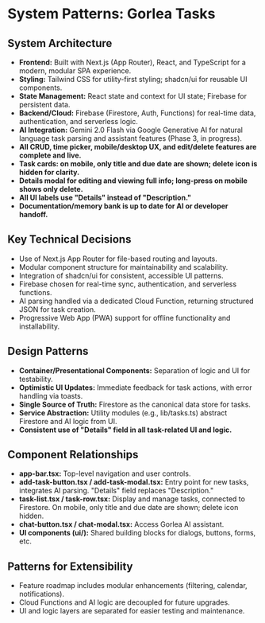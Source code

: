 # System Patterns: Gorlea Tasks

## System Architecture

- **Frontend:** Built with Next.js (App Router), React, and TypeScript for a modern, modular SPA experience.
- **Styling:** Tailwind CSS for utility-first styling; shadcn/ui for reusable UI components.
- **State Management:** React state and context for UI state; Firebase for persistent data.
- **Backend/Cloud:** Firebase (Firestore, Auth, Functions) for real-time data, authentication, and serverless logic.
- **AI Integration:** Gemini 2.0 Flash via Google Generative AI for natural language task parsing and assistant features (Phase 3, in progress).
- **All CRUD, time picker, mobile/desktop UX, and edit/delete features are complete and live.**
- **Task cards: on mobile, only title and due date are shown; delete icon is hidden for clarity.**
- **Details modal for editing and viewing full info; long-press on mobile shows only delete.**
- **All UI labels use "Details" instead of "Description."**
- **Documentation/memory bank is up to date for AI or developer handoff.**

## Key Technical Decisions

- Use of Next.js App Router for file-based routing and layouts.
- Modular component structure for maintainability and scalability.
- Integration of shadcn/ui for consistent, accessible UI patterns.
- Firebase chosen for real-time sync, authentication, and serverless functions.
- AI parsing handled via a dedicated Cloud Function, returning structured JSON for task creation.
- Progressive Web App (PWA) support for offline functionality and installability.

## Design Patterns

- **Container/Presentational Components:** Separation of logic and UI for testability.
- **Optimistic UI Updates:** Immediate feedback for task actions, with error handling via toasts.
- **Single Source of Truth:** Firestore as the canonical data store for tasks.
- **Service Abstraction:** Utility modules (e.g., lib/tasks.ts) abstract Firestore and AI logic from UI.
- **Consistent use of "Details" field in all task-related UI and logic.**

## Component Relationships

- **app-bar.tsx:** Top-level navigation and user controls.
- **add-task-button.tsx / add-task-modal.tsx:** Entry point for new tasks, integrates AI parsing. "Details" field replaces "Description."
- **task-list.tsx / task-row.tsx:** Display and manage tasks, connected to Firestore. On mobile, only title and due date are shown; delete icon hidden.
- **chat-button.tsx / chat-modal.tsx:** Access Gorlea AI assistant.
- **UI components (ui/):** Shared building blocks for dialogs, buttons, forms, etc.

## Patterns for Extensibility

- Feature roadmap includes modular enhancements (filtering, calendar, notifications).
- Cloud Functions and AI logic are decoupled for future upgrades.
- UI and logic layers are separated for easier testing and maintenance.
